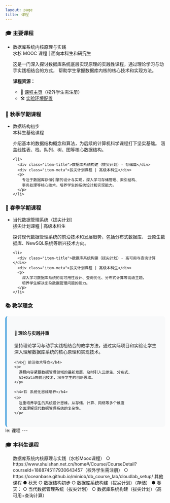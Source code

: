 ```yaml
---
layout: page
title: 课程
---
```


<div class="content-card">
  <h3>🎓 主要课程</h3>
  <ul class="item-list">
    <li>
      <div class="item-title">数据库系统内核原理与实践</div>
      <div class="item-meta">水杉 MOOC 课程 | 面向本科生和研究生</div>
      <p>
        这是一门深入探讨数据库系统底层实现原理的实践性课程，通过理论学习与动手实践相结合的方式，
        帮助学生掌握数据库内核的核心技术和实现方法。
      </p>
      <p><strong>课程资源：</strong></p>
      <ul>
        <li>🔗 <a href="https://www.shuishan.net.cn/home#/Course/CourseDetail?courseId=1888745117930643457" target="_blank">课程主页</a>（校外学生需注册）</li>
        <li>🛠️ <a href="https://oceanbase.github.io/miniob/db_course_lab/cloudlab_setup/" target="_blank">实验环境配置</a></li>
      </ul>
    </li>
  </ul>
</div>

<div class="content-card">
  <h3>🍂 秋季学期课程</h3>
  <ul class="item-list">
    <li>
      <div class="item-title">数据结构初步</div>
      <div class="item-meta">本科生基础课程</div>
      <p>
        介绍基本的数据结构概念和算法，为后续的计算机科学课程打下坚实基础。
        涵盖线性表、栈、队列、树、图等核心数据结构。
      </p>
    </li>
    
    <li>
      <div class="item-title">数据库系统构建（拔尖计划）- 存储篇</div>
      <div class="item-meta">拔尖计划课程 | 高级本科生</div>
      <p>
        专注于数据库存储引擎的设计与实现，深入学习存储管理、索引结构、
        事务处理等核心技术，培养学生的系统设计和实现能力。
      </p>
    </li>
  </ul>
</div>

<div class="content-card">
  <h3>🌸 春季学期课程</h3>
  <ul class="item-list">
    <li>
      <div class="item-title">当代数据管理系统（拔尖计划）</div>
      <div class="item-meta">拔尖计划课程 | 高级本科生</div>
      <p>
        探讨现代数据管理系统的前沿技术和发展趋势，包括分布式数据库、
        云原生数据库、NewSQL系统等新兴技术方向。
      </p>
    </li>
    
    <li>
      <div class="item-title">数据库系统构建（拔尖计划）- 高可用与查询计算</div>
      <div class="item-meta">拔尖计划课程 | 高级本科生</div>
      <p>
        深入学习数据库系统的高可用性设计、查询优化、分布式计算等高级主题，
        培养学生解决复杂数据管理问题的能力。
      </p>
    </li>
  </ul>
</div>

<div class="content-card">
  <h3>📚 教学理念</h3>
  <div style="background: #f8f9fa; padding: 1.5rem; border-radius: 8px; border-left: 4px solid #3498db;">
    <h4>🎯 理论与实践并重</h4>
    <p>
      坚持理论学习与动手实践相结合的教学方法，通过实际项目和实验让学生
      深入理解数据库系统的核心原理和实现技术。
    </p>
    
    <h4>🔬 前沿技术导向</h4>
    <p>
      课程内容紧跟数据管理领域的最新发展，及时引入云原生、分布式、
      AI+Data等前沿技术，培养学生的创新思维。
    </p>
    
    <h4>🏗️ 系统化思维培养</h4>
    <p>
      注重培养学生的系统设计思维，从存储、计算、网络等多个维度
      全面理解现代数据管理系统的复杂性。
    </p>
  </div>
</div>le: 课程
---

<div class="content-card">
  <h3>🎓 本科生课程</h3>
  <ul class="item-list">
  数据库系统内核原理与实践（水杉Mooc课程）
  ○ https://www.shuishan.net.cn/home#/Course/CourseDetail?courseId=1888745117930643457（校外学生需注册）
  ○ https://oceanbase.github.io/miniob/db_course_lab/cloudlab_setup/
其他课程
● 秋天
  ○ 数据结构初步
  ○ 数据库系统构建（拔尖计划）（存储）
● 春天： 
  ○ 当代数据管理系统（拔尖计划）
  ○ 数据库系统构建（拔尖计划）（高可用+查询计算）
  </ul>
</div>
